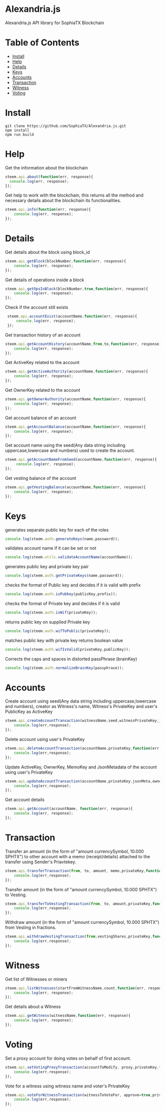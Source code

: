 # Alexandria.js
Alexandria.js API library for SophiaTX Blockchain 

Table of Contents
=================

- [Install](#install)
- [Help](#help)
- [Details](#details)
- [Keys](#keys)
- [Accounts](#accounts)
- [Transaction](#transaction)
- [Witness](#witness)
- [Voting](#voting)


Install
=================
```
git clone https://github.com/SophiaTX/Alexandria.js.git
npm install
npm run build
```
Help
=================

 Get the information about the blockchain
```js
steem.api.about(function(err, response){
  console.log(err, response);
});
```
Get help to work with the blockchain, this returns all the method and necessary details about the blockchain its functionalities.
```js
steem.api.info(function(err, response){
    console.log(err, response);
});
```
Details
=================

Get details about the block using block_id
```js
steem.api.getBlock(blockNumber,function(err, response){
    console.log(err, response);
});
```
Get details of operations inside a block
```js
steem.api.getOpsInBlock(blockNumber,true,function(err, response){
    console.log(err, response);
});
```
Check if the account still exists
```js
 steem.api.accountExist(accountName,function(err, response){
     console.log(err, response);
 });
 ```
 Get transaction history of an account
 ```js
 steem.api.getAccountHistory(accountName,from,to,function(err, response){
     console.log(err, response);
 });
 ```
 Get ActiveKey related to the account
 ```js
 steem.api.getActiveAuthority(accountName,function(err, response){
     console.log(err, response);
 });
 ```
 
 Get OwnerKey related to the account
 ```js
 steem.api.getOwnerAuthority(accountName,function(err, response){
     console.log(err, response);
 });
 ```
 Get account balance of an account
 ```js
 steem.api.getAccountBalance(accountName,function(err, response){
     console.log(err, response);
 });
 ```
 Get account name using the seed(Any data string including uppercase,lowercase and numbers) used to create the account.
 ```js
 steem.api.getAccountNameFromSeed(accountName,function(err, response){
      console.log(err, response);
 });
 ```
 Get vesting balance of the account
 ```js
 steem.api.getVestingBalance(accountName,function(err, response){
     console.log(err, response);
 });
 ```
 Keys
 =================
 
 generates separate public key for each of the roles
  ```js
 console.log(steem.auth.generateKeys(name,password));
 ```
 validates account name if it can be set or not
 ```js
 console.log(steem.utils.validateAccountName(accountName));
 ```
 generates public key and private key pair
 ```js
 console.log(steem.auth.getPrivateKeys(name,password));
 ```
 checks the format of Public key and decides if it is valid with prefix
 ```js
 console.log(steem.auth.isPubkey(publicKey,prefix));
 ```
 checks the format of Private key and decides if it is valid
 ```js
 console.log(steem.auth.isWif(privateKey));
 ```
 returns public key on supplied Private key
 ```js
 console.log(steem.auth.wifToPublic(privateKey));
 ```
 matches public key with private key returns boolean value
 ```js
 console.log(steem.auth.wifIsValid(privateKey,publicKey));
 ```
 Corrects the caps and spaces in distorted passPhrase (brainKey)
 ```js
 console.log(steem.auth.normalizeBrainKey(passphrase));
 ```
Accounts
================= 

  Create account using seed(Any data string including uppercase,lowercase and numbers), creator as Witness's name, Witness's PrivateKey and user's PublicKey as ActiveKey
 ```js
 steem.api.createAccountTransaction(witnessName,seed,witnessPrivateKey,json_meta, owner, active, memo_key,function(err,response){
     console.log(err,response);
 });
 ```
  Delete account using user's PrivateKey
 ```js  
 steem.api.deleteAccountTransaction(accountName,privateKey,function(err,response){
     console.log(err,response);
 });
 ```
   Update ActiveKey, OwnerKey, MemoKey and JsonMetadata of the account using user's PrivateKey
 ```js
 steem.api.updateAccountTransaction(accountName,privateKey,jsonMeta,owner,active, memoKey,function(err,response){
     console.log(err,response);
 });
 ```
 Get account details
 ```js
 steem.api.getAccount(accountName, function(err, response){
     console.log(err, response);
 });
 ```
 Transaction
 =================
 
  Transfer an amount (in the form of "amount currencySymbol, 10.000 SPHTX") to other account with a memo (receipt/details) attached to the transfer using Sender's Priavtekey.
 ```js
 steem.api.transferTransaction(from, to, amount, memo,privateKey,function(err,response){
     console.log(err,response);
 });
 ```
 Transfer amount (in the form of "amount currencySymbol, 10.000 SPHTX") to Vesting.
  ```js
  steem.api.transferToVestingTransaction(from, to, amount,privateKey,function(err,response){
      console.log(err,response);
  });
  ```
  Withdraw amount (in the form of "amount currencySymbol, 10.000 SPHTX") from Vesting in fractions.
  ```js
  steem.api.withdrawVestingTransaction(from,vestingShares,privateKey,function(err,response){
      console.log(err,response);
  });
  ```
 
 
Witness
=================

Get list of Witnesses or miners
```js
steem.api.listWitnesses(startFromWitnessName,count,function(err, response){
    console.log(err, response);
});
```
Get details about a Witness
```js
steem.api.getWitness(witnessName,function(err, response){
    console.log(err, response);
});
```
Voting
=================

 Set a proxy account for doing votes on behalf of first account.
 ```js
 steem.api.setVotingProxyTransaction(accountToModify, proxy,privateKey,function(err,response){
     console.log(err,response);
 });
 ```
 Vote for a witness using witness name and voter's PrivateKey
 ```js
 steem.api.voteForWitnessTransaction(witnessToVoteFor, approve=true,privateKey,function(err,response){
     console.log(err,response);
 });
 ```

